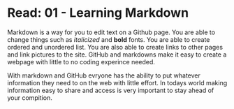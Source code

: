# Read: 01 - Learning Markdown
Markdown is a way for you to edit text on a Github page. You are able to change things such as *italicized* and **bold** fonts. You are able to create ordered and unordered list. You are also able to create links to other pages and link pictures to the site. GitHub and markdowns make it easy to create a webpage with little to no coding experince needed. 

With markdown and GitHub evryone has the ability to put whatever information they need to on the web with little effort. In todays world making information easy to share and access is very important to stay ahead of your compition.
